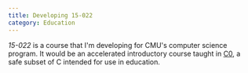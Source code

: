 ```yaml
---
title: Developing 15-022
category: Education
---
```


*15-022* is a course that I'm developing for CMU's computer science program. It would be an accelerated introductory course taught in [C0](http://c0.typesafety.net/), a safe subset of C intended for use in education.
